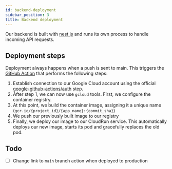 ```yaml
---
id: backend-deployment
sidebar_position: 3
title: Backend deployment
---
```


Our backend is built with [nest.js](https://nestjs.com/) and runs its own process to handle incoming API requests.

## Deployment steps

Deployment always happens when a push is sent to main. This triggers
the [GitHub Action](https://github.com/gipfeli-io/gipfeli-api/blob/stage/.github/workflows/deployment.yml) that performs
the following steps:

1. Establish connection to our Google Cloud account using the official [google-github-actions/auth](https://github.com/google-github-actions/auth) step.
2. After step 1, we can now use `gcloud` tools. First, we configure the container registry.
3. At this point, we build the container image, assigning it a unique name (`gcr.io/{project_id}/{app_name}:{commit_sha}`)
4. We push our previously built image to our registry
5. Finally, we deploy our image to our CloudRun service. This automatically deploys our new image, starts its pod and gracefully replaces the old pod.

## Todo
- [ ] Change link to `main` branch action when deployed to production